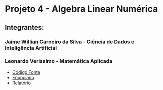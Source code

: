 # Projeto 4 - Algebra Linear Numérica

## Integrantes: 
### Jaime Willian Carneiro da Silva - Ciência de Dados e Inteligência Artificial 
### Leonardo Verissimo - Matemática Aplicada



- [Código Fonte](./src/)
- [Enunciado](./enunciado.pdf)
- [Relatório](./docs/Relatorio.pdf)

